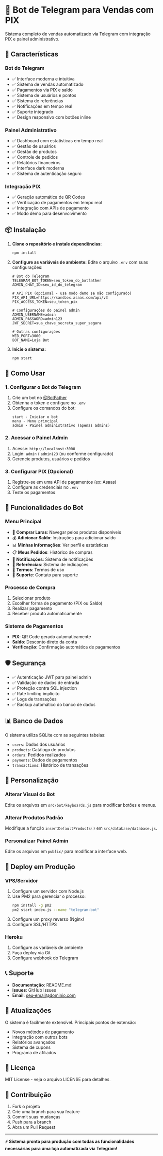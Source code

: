 # 🤖 Bot de Telegram para Vendas com PIX

Sistema completo de vendas automatizado via Telegram com integração PIX e painel administrativo.

## 🚀 Características

### Bot do Telegram
- ✅ Interface moderna e intuitiva
- ✅ Sistema de vendas automatizado
- ✅ Pagamentos via PIX e saldo
- ✅ Sistema de usuários e pontos
- ✅ Sistema de referências
- ✅ Notificações em tempo real
- ✅ Suporte integrado
- ✅ Design responsivo com botões inline

### Painel Administrativo
- ✅ Dashboard com estatísticas em tempo real
- ✅ Gestão de usuários
- ✅ Gestão de produtos
- ✅ Controle de pedidos
- ✅ Relatórios financeiros
- ✅ Interface dark moderna
- ✅ Sistema de autenticação seguro

### Integração PIX
- ✅ Geração automática de QR Codes
- ✅ Verificação de pagamentos em tempo real
- ✅ Integração com APIs de pagamento
- ✅ Modo demo para desenvolvimento

## 📦 Instalação

1. **Clone o repositório e instale dependências:**
   ```bash
   npm install
   ```

2. **Configure as variáveis de ambiente:**
   Edite o arquivo `.env` com suas configurações:
   ```env
   # Bot do Telegram
   TELEGRAM_BOT_TOKEN=seu_token_do_botfather
   ADMIN_CHAT_ID=seu_id_do_telegram

   # API PIX (opcional - usa modo demo se não configurado)
   PIX_API_URL=https://sandbox.asaas.com/api/v3
   PIX_ACCESS_TOKEN=seu_token_pix

   # Configurações do painel admin
   ADMIN_USERNAME=admin
   ADMIN_PASSWORD=admin123
   JWT_SECRET=sua_chave_secreta_super_segura

   # Outras configurações
   WEB_PORT=3000
   BOT_NAME=Loja Bot
   ```

3. **Inicie o sistema:**
   ```bash
   npm start
   ```

## 🔧 Como Usar

### 1. Configurar o Bot do Telegram
1. Crie um bot no [@BotFather](https://t.me/botfather)
2. Obtenha o token e configure no `.env`
3. Configure os comandos do bot:
   ```
   start - Iniciar o bot
   menu - Menu principal
   admin - Painel administrativo (apenas admins)
   ```

### 2. Acessar o Painel Admin
1. Acesse: `http://localhost:3000`
2. Login: `admin` / `admin123` (ou conforme configurado)
3. Gerencie produtos, usuários e pedidos

### 3. Configurar PIX (Opcional)
1. Registre-se em uma API de pagamentos (ex: Asaas)
2. Configure as credenciais no `.env`
3. Teste os pagamentos

## 📱 Funcionalidades do Bot

### Menu Principal
- 🛒 **Comprar Laras**: Navegar pelos produtos disponíveis
- 💰 **Adicionar Saldo**: Instruções para adicionar saldo
- 📊 **Minhas Informações**: Ver perfil e estatísticas
- 📋 **Meus Pedidos**: Histórico de compras
- 🔔 **Notificações**: Sistema de notificações
- 👥 **Referências**: Sistema de indicações
- 📜 **Termos**: Termos de uso
- 💬 **Suporte**: Contato para suporte

### Processo de Compra
1. Selecionar produto
2. Escolher forma de pagamento (PIX ou Saldo)
3. Realizar pagamento
4. Receber produto automaticamente

### Sistema de Pagamentos
- **PIX**: QR Code gerado automaticamente
- **Saldo**: Desconto direto da conta
- **Verificação**: Confirmação automática de pagamentos

## 🛡️ Segurança

- ✅ Autenticação JWT para painel admin
- ✅ Validação de dados de entrada
- ✅ Proteção contra SQL injection
- ✅ Rate limiting implícito
- ✅ Logs de transações
- ✅ Backup automático do banco de dados

## 📊 Banco de Dados

O sistema utiliza SQLite com as seguintes tabelas:
- `users`: Dados dos usuários
- `products`: Catálogo de produtos
- `orders`: Pedidos realizados
- `payments`: Dados de pagamentos
- `transactions`: Histórico de transações

## 🎨 Personalização

### Alterar Visual do Bot
Edite os arquivos em `src/bot/keyboards.js` para modificar botões e menus.

### Alterar Produtos Padrão
Modifique a função `insertDefaultProducts()` em `src/database/database.js`.

### Personalizar Painel Admin
Edite os arquivos em `public/` para modificar a interface web.

## 🚀 Deploy em Produção

### VPS/Servidor
1. Configure um servidor com Node.js
2. Use PM2 para gerenciar o processo:
   ```bash
   npm install -g pm2
   pm2 start index.js --name "telegram-bot"
   ```
3. Configure um proxy reverso (Nginx)
4. Configure SSL/HTTPS

### Heroku
1. Configure as variáveis de ambiente
2. Faça deploy via Git
3. Configure webhook do Telegram

## 📞 Suporte

- **Documentação**: README.md
- **Issues**: GitHub Issues
- **Email**: seu-email@dominio.com

## 🔄 Atualizações

O sistema é facilmente extensível. Principais pontos de extensão:
- Novos métodos de pagamento
- Integração com outros bots
- Relatórios avançados
- Sistema de cupons
- Programa de afiliados

## 📄 Licença

MIT License - veja o arquivo LICENSE para detalhes.

## 🤝 Contribuição

1. Fork o projeto
2. Crie uma branch para sua feature
3. Commit suas mudanças
4. Push para a branch
5. Abra um Pull Request

---

**⚡ Sistema pronto para produção com todas as funcionalidades necessárias para uma loja automatizada via Telegram!**